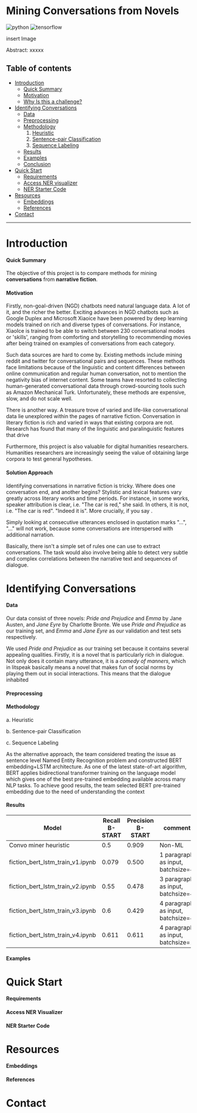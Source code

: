 # Mining Conversations from Novels

![python](https://img.shields.io/badge/python%20-3.7.1-brightgreen.svg) ![tensorflow](https://img.shields.io/badge/tensorflow-2.0.0--alpha0-orange.svg)

insert Image

Abstract: xxxxx

## Table of contents
* [Introduction](#general-info)
  - [Quick Summary](#Quick-Summary)
  - [Motivation](#motivation)
  - [Why Is this a challenge?](#why-is-the-a-challenge)
* [Identifying Conversations](#identifying-conversations)
  - [Data](#data)
  - [Preprocessing](#preprocessing)
  - [Methodology](#Methodology)
    1. [Heuristic](#heuristic)
    2. [Sentence-pair Classification](#sentence-pair-classification)
    3. [Sequence Labeling](#sequence-labeling)
  - [Results](#results)
  - [Examples](#examples)
  - [Conclusion](#conclusion)
* [Quick Start](#quick-start)
  - [Requirements](#requirements)
  - [Access NER visualizer](#requirements)
  - [NER Starter Code]()
* [Resources](#resources)
  - [Embeddings](#embeddings)
  - [References](#references)
* [Contact](#contact)

---

# Introduction

#### Quick Summary

The objective of this project is to compare methods for mining **conversations** from **narrative fiction**.

#### Motivation

Firstly, non-goal-driven (NGD) chatbots need natural language data. A lot of it, and the richer the better. Exciting advances in NGD chatbots such as Google Duplex and Microsoft Xiaoice have been powered by deep learning models trained on rich and diverse types of conversations. For instance, XiaoIce is trained to be able to switch between 230 conversational modes or 'skills', ranging from comforting and storytelling to recommending movies after being trained on examples of conversations from each category.

Such data sources are hard to come by. Existing methods include mining reddit and twitter for conversational pairs and sequences. These methods face limitations because of the linguistic and content differences between online communication and regular human conversation, not to mention the negativity bias of internet content. Some teams have resorted to collecting human-generated conversational data through crowd-sourcing tools such as Amazon Mechanical Turk. Unfortunately, these methods are expensive, slow, and do not scale well.

There is another way. A treasure trove of varied and life-like conversational data lie unexplored within the  pages of narrative fiction. Conversation in literary fiction is rich and varied in ways that existing corpora are not. Research has found that many of the linguistic and paralinguistic features that drive 

Furthermore, this project is also valuable for digital humanities researchers. Humanities researchers are increasingly seeing the value of obtaining large corpora to test general hypotheses. 

#### Solution Approach

Identifying conversations in narrative fiction is tricky. Where does one conversation end, and another begins? Stylistic and lexical features vary greatly across literary works and time periods. For instance, in some works, speaker attribution is clear, i.e. "The car is red," she said. In others, it is not, i.e. "The car is red". "Indeed it is". More crucially, if you say . 

Simply looking at consecutive utterances enclosed in quotation marks "…", "…" will not work, because some conversations are interspersed with additional narration.

Basically, there isn't a simple set of rules one can use to extract conversations. The task would also involve being able to detect very subtle and complex correlations between the narrative text and sequences of dialogue.



#### 

# Identifying Conversations

#### Data

Our data consist of three novels: *Pride and Prejudice*  and *Emma* by Jane Austen, and *Jane Eyre* by Charlotte Bronte. We use *Pride and Prejudice* as our training set, and *Emma* and *Jane Eyre* as our validation and test sets respectively.

We used *Pride and Prejudice* as our training set because it contains several appealing qualities. Firstly, it is a novel that is particularly rich in dialogue. Not only does it contain many utterance, it is a *comedy of manners*, which in litspeak basically means a novel that makes fun of social norms by playing them out in social interactions. This means that the dialogue inhabited   



#### Preprocessing

#### Methodology
a. Heuristic

b. Sentence-pair Classification

c. Sequence Labeling

As the alternative approach, the team considered treating the issue as sentence level Named Entity Recognition problem and constructed BERT embedding+LSTM architecture. As one of the latest state-of-art algorithm, BERT applies bidirectional transformer training on the language model which gives one of the best pre-trained embedding available across many NLP tasks. To achieve good results, the team selected BERT pre-trained embedding due to the need of understanding the context


#### Results


| Model                            | Recall B-START | Precision B-START | comments                           |
| -------------------------------- | -------------- | ----------------- | ---------------------------------- |
| Convo miner heuristic            | 0.5            | 0.909             | Non-ML                             |
| fiction_bert_lstm_train_v1.ipynb | 0.079          | 0.500             | 1 paragraph as input, batchsize=4  |
| fiction_bert_lstm_train_v2.ipynb | 0.55           | 0.478             | 3 paragraph as input, batchsize=4  |
| fiction_bert_lstm_train_v3.ipynb | 0.6            | 0.429             | 4 paragraph as input, batchsize=4  |
| fiction_bert_lstm_train_v4.ipynb | 0.611          | 0.611             | 4 paragraph as input, batchsize=16 |

#### Examples

# Quick Start

#### Requirements

#### Access NER Visualizer

#### NER Starter Code

# Resources

#### Embeddings

#### References

# Contact